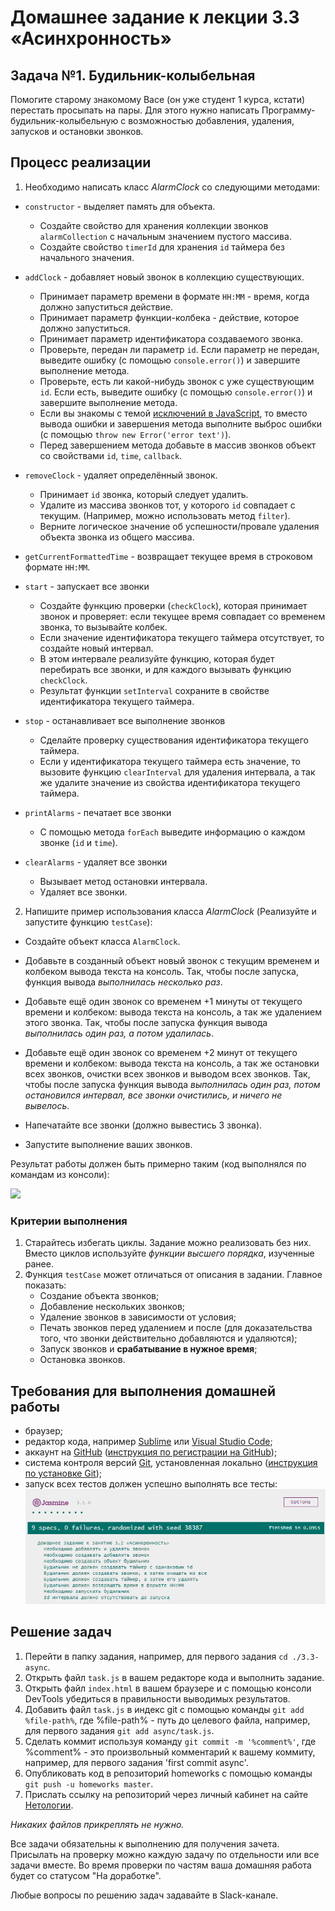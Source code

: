 # Домашнее задание к лекции 3.3 «Асинхронность» 

## Задача №1. Будильник-колыбельная

Помогите старому знакомому Васе (он уже студент 1 курса, кстати) перестать просыпать на пары. 
Для этого нужно написать Программу-будильник-колыбельную с возможностью добавления, удаления, запусков и остановки звонков.

## Процесс реализации

1. Необходимо написать класс *AlarmClock* со следующими методами:

* `constructor` - выделяет память для объекта. 
	* Создайте свойство для хранения коллекции звонков `alarmCollection` с начальным значением пустого массива. 
	* Создайте свойство `timerId` для хранения `id` таймера без начального значения.

* `addClock` - добавляет новый звонок в коллекцию существующих. 
	* Принимает параметр времени в формате `HH:MM` - время, когда должно запуститься действие.
	* Принимает параметр функции-колбека - действие, которое должно запуститься.
	* Принимает параметр идентификатора создаваемого звонка.
	* Проверьте, передан ли параметр `id`. Если параметр не передан, выведите ошибку (с помощью `console.error()`) и завершите выполнение метода.
	* Проверьте, есть ли какой-нибудь звонок с уже существующим `id`. Если есть, выведите ошибку (с помощью `console.error()`) и завершите выполнение метода.
	* Если вы знакомы с темой [исключений в JavaScript](https://developer.mozilla.org/ru/docs/Web/JavaScript/Reference/Statements/throw), то вместо вывода ошибки и завершения метода выполните выброс ошибки (с помощью `throw new Error('error text')`).
	* Перед завершением метода добавьте в массив звонков объект со свойствами `id`, `time`, `callback`.

* `removeClock` - удаляет определённый звонок.
	* Принимает `id` звонка, который следует удалить.
	* Удалите из массива звонков тот, у которого `id` совпадает с текущим. (Например, можно использовать метод `filter`).
	* Верните логическое значение об успешности/провале удаления объекта звонка из общего массива.

* `getCurrentFormattedTime` - возвращает текущее время в строковом формате `HH:MM`.

* `start` - запускает все звонки
	* Создайте функцию проверки (`checkClock`), которая принимает звонок и проверяет: если текущее время совпадает со временем звонка, то вызывайте колбек.
	* Если значение идентификатора текущего таймера отсутствует, то создайте новый интервал.
	* В этом интервале реализуйте функцию, которая будет перебирать все звонки, и для каждого вызывать функцию `checkClock`.
	* Результат функции `setInterval` сохраните в свойстве идентификатора текущего таймера.

* `stop` - останавливает все выполнение звонков
	* Сделайте проверку существования идентификатора текущего таймера.
	* Если у идентификатора текущего таймера есть значение, то вызовите функцию `clearInterval` для удаления интервала, а так же удалите значение из свойства идентификатора текущего таймера.

* `printAlarms` - печатает все звонки
	* С помощью метода `forEach` выведите информацию о каждом звонке (`id` и `time`).

* `clearAlarms` - удаляет все звонки
	* Вызывает метод остановки интервала.
	* Удаляет все звонки.

2. Напишите пример использования класса *AlarmClock* (Реализуйте и запустите функцию `testCase`): 

* Создайте объект класса `AlarmClock`.

* Добавьте в созданный объект новый звонок с текущим временем и колбеком вывода текста на консоль. Так, чтобы после запуска, функция вывода *выполнилась несколько раз*.

* Добавьте ещё один звонок со временем +1 минуты от текущего времени и колбеком: вывода текста на консоль, а так же удалением этого звонка. Так, чтобы после запуска функция вывода *выполнилась один раз, а потом удалилась*.

* Добавьте ещё один звонок со временем +2 минут от текущего времени и колбеком: вывода текста на консоль, а так же остановки всех звонков, очистки всех звонков и выводом всех звонков. Так, чтобы после запуска функция вывода *выполнилась один раз, потом остановился интервал, все звонки очистились, и ничего не вывелось*.

* Напечатайте все звонки (должно вывестись 3 звонка).

* Запустите выполнение ваших звонков.

Результат работы должен быть примерно таким (код выполнялся по командам из консоли):

![](https://sun9-24.userapi.com/c857728/v857728398/10f019/lTOxDlfLQWc.jpg)

### Критерии выполнения

1. Старайтесь избегать циклы. Задание можно реализовать без них. Вместо циклов используйте *функции высшего порядка*, изученные ранее.
2. Функция `testCase` может отличаться от описания в задании. Главное показать:
	* Создание объекта звонков;
	* Добавление нескольких звонков;
	* Удаление звонков в зависимости от условия;
	* Печать звонков перед удалением и после (для доказательства того, что звонки действительно добавляются и удаляются);
	* Запуск звонков и **срабатывание в нужное время**;
	* Остановка звонков.

## Требования для выполнения домашней работы

* браузер;
* редактор кода, например [Sublime][1] или [Visual Studio Code][2];
* аккаунт на [GitHub][0] ([инструкция по регистрации на GitHub][3]);
* система контроля версий [Git][4], установленная локально ([инструкция по установке Git][5]);
* запуск всех тестов должен успешно выполнять все тесты:
![графическое представление](../Jasmine/results/sucessed_tasks3_2.png)

## Решение задач
1. Перейти в папку задания, например, для первого задания `cd ./3.3-async`.
2. Открыть файл `task.js` в вашем редакторе кода и выполнить задание.
3. Открыть файл `index.html` в вашем браузере и с помощью консоли DevTools убедиться в правильности выводимых результатов.
4. Добавить файл `task.js` в индекс git с помощью команды `git add %file-path%`, где %file-path% - путь до целевого файла, например, для первого задания `git add async/task.js`.
5. Сделать коммит используя команду `git commit -m '%comment%'`, где %comment% - это произвольный комментарий к вашему коммиту, например, для первого задания 'first commit async'.
6. Опубликовать код в репозиторий homeworks с помощью команды `git push -u homeworks master`.
7. Прислать ссылку на репозиторий через личный кабинет на сайте [Нетологии][6].

[0]: https://github.com/
[1]: https://www.sublimetext.com/
[2]: https://code.visualstudio.com/
[3]: https://github.com/netology-code/guides/blob/master/git/github.md
[4]: https://git-scm.com/
[5]: https://github.com/netology-code/guides/blob/master/git/REAMDE.md
[6]: https://netology.ru/

*Никаких файлов прикреплять не нужно.*

Все задачи обязательны к выполнению для получения зачета. Присылать на проверку можно каждую задачу по отдельности или все задачи вместе. Во время проверки по частям ваша домашняя работа будет со статусом "На доработке".

Любые вопросы по решению задач задавайте в Slack-канале.
